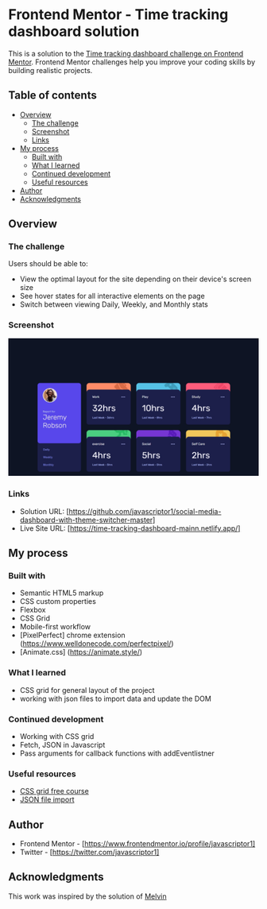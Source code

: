 # Frontend Mentor - Time tracking dashboard solution

This is a solution to the [Time tracking dashboard challenge on Frontend Mentor](https://www.frontendmentor.io/challenges/time-tracking-dashboard-UIQ7167Jw). Frontend Mentor challenges help you improve your coding skills by building realistic projects.

## Table of contents

- [Overview](#overview)
  - [The challenge](#the-challenge)
  - [Screenshot](#screenshot)
  - [Links](#links)
- [My process](#my-process)
  - [Built with](#built-with)
  - [What I learned](#what-i-learned)
  - [Continued development](#continued-development)
  - [Useful resources](#useful-resources)
- [Author](#author)
- [Acknowledgments](#acknowledgments)

## Overview

### The challenge

Users should be able to:

- View the optimal layout for the site depending on their device's screen size
- See hover states for all interactive elements on the page
- Switch between viewing Daily, Weekly, and Monthly stats

### Screenshot

![](./screenshot.jpeg)

### Links

- Solution URL: [https://github.com/javascriptor1/social-media-dashboard-with-theme-switcher-master]
- Live Site URL: [https://time-tracking-dashboard-mainn.netlify.app/]

## My process

### Built with

- Semantic HTML5 markup
- CSS custom properties
- Flexbox
- CSS Grid
- Mobile-first workflow
- [PixelPerfect] chrome extension (https://www.welldonecode.com/perfectpixel/)
- [Animate.css] (https://animate.style/)

### What I learned

- CSS grid for general layout of the project
- working with json files to import data and update the DOM

### Continued development

- Working with CSS grid
- Fetch, JSON in Javascript
- Pass arguments for callback functions with addEventlistner

### Useful resources

- [CSS grid free course](https://scrimba.com/learn/cssgrid/)
- [JSON file import](https://www.freecodecamp.org/news/how-to-read-json-file-in-javascript/)

## Author

- Frontend Mentor - [https://www.frontendmentor.io/profile/javascriptor1]
- Twitter - [https://twitter.com/javascriptor1]

## Acknowledgments

This work was inspired by the solution of [Melvin](https://www.frontendmentor.io/profile/MelvinAguilar)
